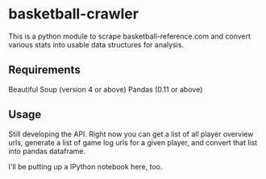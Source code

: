 basketball-crawler
==================

This is a python module to scrape basketball-reference.com and convert various stats into usable data structures for analysis.


Requirements
------------

Beautiful Soup (version 4 or above)
Pandas (0.11 or above)

Usage
-----

Still developing the API.  Right now you can get a list of all player overview urls, generate a list of game log urls for a given player, and convert that list into pandas dataframe.

I'll be putting up a IPython notebook here, too.

